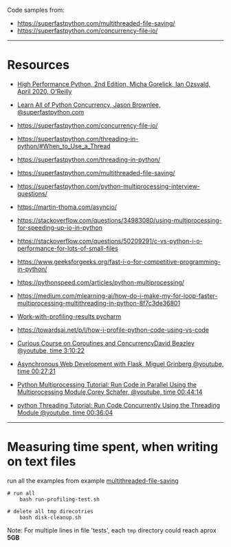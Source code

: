 Code samples from: 
 - https://superfastpython.com/multithreaded-file-saving/
 - https://superfastpython.com/concurrency-file-io/
___

# Resources

- [High Performance Python, 2nd Edition, Micha Gorelick, Ian Ozsvald, April 2020, O'Reilly](https://www.oreilly.com/library/view/high-performance-python/9781492055013/)
- [Learn All of Python Concurrency, Jason Brownlee, @superfastpython.com](https://superfastpython.com/everything-bundle/)


- https://superfastpython.com/concurrency-file-io/
- https://superfastpython.com/threading-in-python/#When_to_Use_a_Thread
- https://superfastpython.com/threading-in-python/
- https://superfastpython.com/multithreaded-file-saving/
- https://superfastpython.com/python-multiprocessing-interview-questions/


- https://martin-thoma.com/asyncio/
- https://stackoverflow.com/questions/34983080/using-multiprocessing-for-speeding-up-io-in-python
- https://stackoverflow.com/questions/50209291/c-vs-python-i-o-performance-for-lots-of-small-files
- https://www.geeksforgeeks.org/fast-i-o-for-competitive-programming-in-python/
- https://pythonspeed.com/articles/python-multiprocessing/
- https://medium.com/mlearning-ai/how-do-i-make-my-for-loop-faster-multiprocessing-multithreading-in-python-8f7c3de36801


- [Work-with-profiling-results pycharm](https://www.jetbrains.com/help/pycharm/profiler.html#work-with-profiling-results)
- https://towardsai.net/p/l/how-i-profile-python-code-using-vs-code


- [Curious Course on Coroutines and ConcurrencyDavid Beazley @youtube, time 3:10:22](https://www.youtube.com/watch?v=Z_OAlIhXziw)
- [Asynchronous Web Development with Flask, Miguel Grinberg @youtube, time 00:27:21](https://www.youtube.com/watch?v=gJ7CnUX_7YQ)
- [Python Multiprocessing Tutorial: Run Code in Parallel Using the Multiprocessing Module,Corey Schafer, @youtube, time 00:44:14](https://www.youtube.com/watch?v=fKl2JW_qrso)

- [python Threading Tutorial: Run Code Concurrently Using the Threading Module @youtube, time 00:36:04](https://www.youtube.com/watch?v=IEEhzQoKtQU)

___

# Measuring time spent, when writing on text files
run all the examples from example [multithreaded-file-saving](https://superfastpython.com/multithreaded-file-saving/)

``` 
# run all
    bash run-profiling-test.sh

# delete all tmp direcotries
    bash disk-cleanup.sh 
``` 

Note: 
For multiple lines in file 'tests',  each `tmp` directory could reach aprox __5GB__
